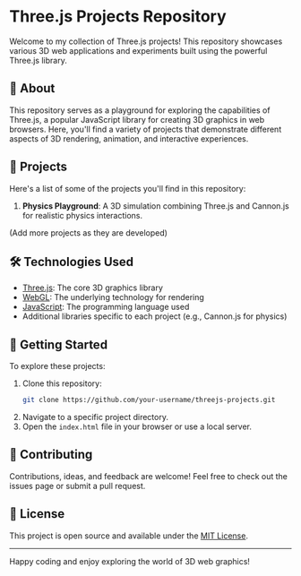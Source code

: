 # Three.js Projects Repository

Welcome to my collection of Three.js projects! This repository showcases various 3D web applications and experiments built using the powerful Three.js library.

## 🌟 About

This repository serves as a playground for exploring the capabilities of Three.js, a popular JavaScript library for creating 3D graphics in web browsers. Here, you'll find a variety of projects that demonstrate different aspects of 3D rendering, animation, and interactive experiences.

## 🚀 Projects

Here's a list of some of the projects you'll find in this repository:

1. **Physics Playground**: A 3D simulation combining Three.js and Cannon.js for realistic physics interactions.
   
(Add more projects as they are developed)

## 🛠️ Technologies Used

- [Three.js](https://threejs.org/): The core 3D graphics library
- [WebGL](https://get.webgl.org/): The underlying technology for rendering
- [JavaScript](https://developer.mozilla.org/en-US/docs/Web/JavaScript): The programming language used
- Additional libraries specific to each project (e.g., Cannon.js for physics)

## 🏁 Getting Started

To explore these projects:

1. Clone this repository:
   ```bash
   git clone https://github.com/your-username/threejs-projects.git
   ```
2. Navigate to a specific project directory.
3. Open the `index.html` file in your browser or use a local server.

## 🤝 Contributing

Contributions, ideas, and feedback are welcome! Feel free to check out the issues page or submit a pull request.

## 📄 License

This project is open source and available under the [MIT License](LICENSE).

---

Happy coding and enjoy exploring the world of 3D web graphics!
